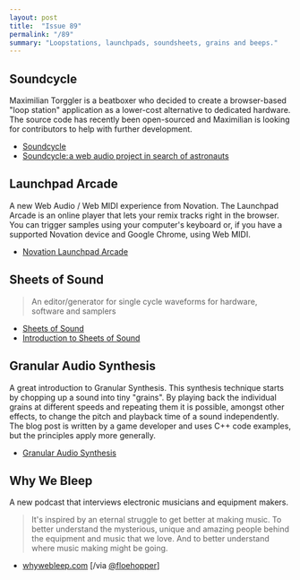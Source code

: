 ```yaml
---
layout: post
title:  "Issue 89"
permalink: "/89"
summary: "Loopstations, launchpads, soundsheets, grains and beeps."
---
```


## Soundcycle ##

Maximilian Torggler is a beatboxer who decided to create a browser-based "loop station" application as a lower-cost alternative to dedicated hardware. The source code has recently been open-sourced and Maximilian is looking for contributors to help with further development.

- [Soundcycle](https://scriptify.github.io/soundcycle/)
- [Soundcycle: a web audio project in search of astronauts](https://blog.hellojs.org/soundcycle-a-web-audio-project-in-search-for-astronauts-ec9b663dabba)

## Launchpad Arcade ##

A new Web Audio / Web MIDI experience from Novation. The Launchpad Arcade is an online player that lets your remix tracks right in the browser. You can trigger samples using your computer's keyboard or, if you have a supported Novation device and Google Chrome, using Web MIDI.

- [Novation Launchpad Arcade](https://intro.novationmusic.com/)

## Sheets of Sound ##

> An editor/generator for single cycle waveforms for hardware, software and samplers

- [Sheets of Sound](http://scw.sheetsofsound.com/editor.html)
- [Introduction to Sheets of Sound](http://scw.sheetsofsound.com/)

## Granular Audio Synthesis ##

A great introduction to Granular Synthesis. This synthesis technique starts by chopping up a sound into tiny "grains". By playing back the individual grains at different speeds and repeating them it is possible, amongst other effects, to change the pitch and playback time of a sound independently. The blog post is written by a game developer and uses C++ code examples, but the principles apply more generally.

- [Granular Audio Synthesis](https://blog.demofox.org/2018/03/05/granular-audio-synthesis/)

## Why We Bleep ##

A new podcast that interviews electronic musicians and equipment makers.

> It's inspired by an eternal struggle to get better at making music. To better understand the mysterious, unique and amazing people behind the equipment and music that we love. And to better understand where music making might be going.

- [whywebleep.com](https://www.whywebleep.com/) [/via [@floehopper](https://twitter.com/floehopper)]
